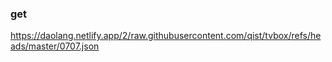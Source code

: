 ### get 

https://daolang.netlify.app/2/raw.githubusercontent.com/qist/tvbox/refs/heads/master/0707.json
